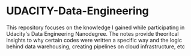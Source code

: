 # UDACITY-Data-Engineering

This repository focuses on the knowledge I gained while participating in Udacity's Data Engineering Nanodegree.
The notes provide theoritcal insights to why certain codes were written a specific way and the logic behind data warehousing, creating pipelines on cloud infrastructure, etc
